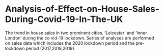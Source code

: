 # Analysis-of-Effect-on-House-Sales-During-Covid-19-In-The-UK
The trend in house sales in two prominent cities, ‘Leicester’ and ‘Inner London’ during the co vid-19 lockdown.  Series of analyses are performed on sales data which includes the 2020 lockdown period and the pre-lockdown period (2017,2018,2019).
